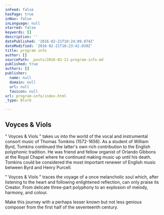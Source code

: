 ```yaml
---
inFeed: false
hasPage: true
inNav: false
inLanguage: null
starred: false
keywords: []
description: ''
datePublished: '2016-02-21T10:24:09.074Z'
dateModified: '2016-02-21T10:23:42.039Z'
title: program info
author: []
sourcePath: _posts/2016-02-21-program-info.md
published: true
authors: []
publisher:
  name: null
  domain: null
  url: null
  favicon: null
url: program-info/index.html
_type: Blurb

---
```

## Voyces & Viols

" Voyces & Viols " takes us into the world of the vocal and instrumental consort music of Thomas Tomkins (1572-1656). As a student of William Byrd, Tomkins continued the latter's own rich contribution to the English polyphonic tradition. He was friend and fellow organist of Orlando Gibbons at the Royal Chapel where he continued making music up until his death. Tomkins could be considered the most important renewer of English music between Byrd and Henry Purcell.

" Voyces & Viols " traces the voyage of a once melancholic soul which, after listening to the heart and following enlightened reflection, can only praise its Creator. From delicate three-part polyphony to an explosion of melody, harmony, and colour.

Make this journey with a perhaps lesser known but not less genious composer from the first half of the seventeenth century.